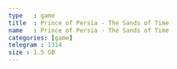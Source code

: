 ```yaml
---
type   : game
title  : Prince of Persia - The Sands of Time
name   : Prince of Persia - The Sands of Time
categories: [game]
telegram : 1314
size : 1.5 GB
---
```



